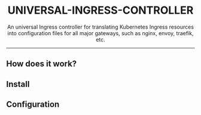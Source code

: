 <h1 align="center">
    UNIVERSAL-INGRESS-CONTROLLER
</h1>
<p align="center">
    An universal Ingress controller for translating Kubernetes Ingress resources into configuration files for all major gateways, such as nginx, envoy, traefik, etc.
</p>
<hr/>

## How does it work?

## Install

## Configuration
